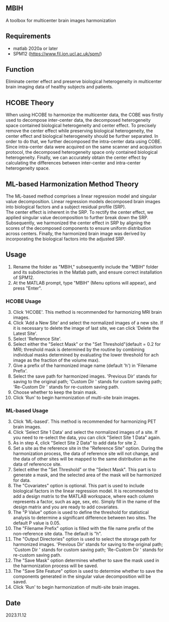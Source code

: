 ## MBIH
A toolbox for multicenter brain images harmonization  

## Requirements
* matlab 2020a or later
* SPM12 (https://www.fil.ion.ucl.ac.uk/spm/)

## Function
Eliminate center effect and preserve biological heterogeneity in multicenter brain imaging data of healthy subjects and patients.

## HCOBE Theory
When using HCOBE to harmonize the multicenter data, the COBE was firstly used to decompose inter-center data, the decomposed heterogeneity space contained biological heterogeneity and center effect. 
To precisely remove the center effect while preserving biological heterogeneity, the center effect and biological heterogeneity should be further separated. In order to do that, we further decomposed the
 intra-center data using COBE. Since intra-center data were acquired on the same scanner and acquisition protocol, the decomposed heterogeneity space only contained biological heterogeneity. Finally, we
can accurately obtain the center effect by calculating the differences between inter-center and intra-center heterogeneity space.

## ML-based Harmonization Method Theory
The ML-based method comprises a linear regression model and singular value decomposition.  Linear regression models decomposed brain images into biological factors and a subject residual profile (SRP).  
The center effect is inherent in the SRP.  To rectify the center effect, we applied singular value decomposition to further break down the SRP.  Subsequently, we harmonized the center effect in SRP by aligning 
the scores of the decomposed components to ensure uniform distribution across centers.  Finally, the harmonized brain image was derived by incorporating the biological factors into the adjusted SRP.

## Usage
   1. Rename the folder as "MBIH," subsequently include the "MBIH" folder and its subdirectories in the Matlab path, and ensure correct installation of SPM12.
   2. At the MATLAB prompt, type "MBIH" (Menu options will appear), and press "Enter".
### HCOBE Usage
   3. Click 'HCOBE'. This method is recommended for harmonizing MRI brain images.
   4. Click 'Add a New Site' and select the normalized images of a new site. If it is necessary to delete the image of last site, we can click 'Delete the Latest Site'.
   5. Select 'Reference Site'.  
   6. Select either the "Select Mask"  or the "Set Threshold"(default = 0.2 for MRI; threshold mask is determined by the routine by combining individual masks determined by evaluating the lower threshold for ach image as the fraction of the volume max).  
   7. Give a prefix of the harmonized image name (default 'h') in 'Filename Prefix'.
   8. Select the save path for harmonized images. 'Previous Dir' stands for saving to the original path; 'Custom Dir ' stands for custom saving path; 'Re-Custom Dir ' stands for re-custom saving path.
   9. Choose whether to keep the brain mask.
   10. Click 'Run' to begin harmonization of multi-site brain images.

### ML-based Usage
   3. Click 'ML-based'. This method is recommended for harmonizing PET brain images.
   4. Click 'Select Site 1 Data' and select the normalized images of a site. If you need to re-select the data, you can click "Select Site 1 Data" again.
   5. As in step 4, click "Select Site 2 Data" to add data for site 2.
   6. Set a site as the reference site in the "Reference Site" option. During the harmonization process, the data of reference site will not change, and the data of other sites will be mapped to the same distribution as the data of referencce site.
   7. Select either the "Set Threshold" or the "Select Mask". This part is to generate a mask, and the selected area of the mask will be harmonized for data.
   8. The "Covariates" option is optional. This part is used to include biological factors in the linear regression model. It is recommended to add a design matrix to the MATLAB workspace, where each column represents a factor, such as age, sex, etc. 
       Simply fill in the name of the design matrix and you are ready to add covariates.
   9. The "P Value" option is used to define the threshold for statistical analysis to determine a significant difference between two sites. The default P value is 0.05.
   10. The "Filename Prefix" option is filled with the file name prefix of the non-reference site data. The default is "h".
   11. The "Output Directories" option is used to select the storage path for harmonized images. 'Previous Dir' stands for saving to the original path; 'Custom Dir ' stands for custom saving path; 'Re-Custom Dir ' stands for re-custom saving path.
   12. The "Save Mask" option determines whether to save the mask used in the harmonization process will be saved.
   13. The "Save Site Feature" option is used to determine whether to save the components generated in the singular value decomposition will be saved.
   14. Click 'Run' to begin harmonization of multi-site brain images.

## Date
2023.11.12
